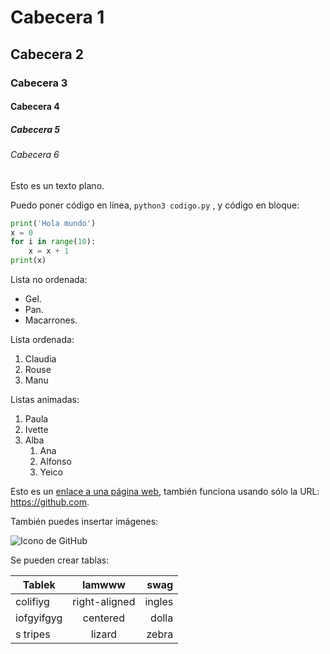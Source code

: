 # Cabecera 1

## Cabecera 2

### Cabecera 3

#### Cabecera 4

##### Cabecera 5

###### Cabecera 6

Esto es un texto plano.

Puedo poner código en línea, `python3 codigo.py` , y código en bloque:

```python
print('Hola mundo')
x = 0
for i in range(10):
    x = x + 1
print(x)
```

Lista no ordenada:

* Gel.
* Pan.
* Macarrones.

Lista ordenada:

1. Claudia
2. Rouse
3. Manu

Listas animadas:

1. Paula
2. Ivette
3. Alba
    1. Ana
    2. Alfonso
    3. Yeico
    
Esto es un [enlace a una página web](https://www.google.com), también funciona usando sólo la URL: https://github.com.

También puedes insertar imágenes:

![Icono de GitHub](https://github.com/apple-touch-icon.png 'Icono de GitHub')

Se pueden crear tablas:

| Tablek        | lamwww        | swag |
| ------------- |:-------------:| -----:|
| colifiyg      | right-aligned |ingles |
| iofgyifgyg    | centered      | dolla |
| s      tripes | lizard        |  zebra|
